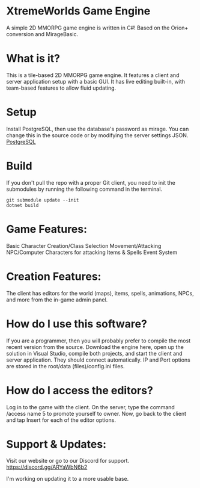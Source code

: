 XtremeWorlds Game Engine
=================

A simple 2D MMORPG game engine is written in C#!
Based on the Orion+ conversion and MirageBasic.

What is it?
===========
This is a tile-based 2D MMORPG game engine. It features a client and server application setup with a basic GUI. It has live editing built-in, with team-based features to allow fluid updating.

Setup
===========
Install PostgreSQL, then use the database's password as mirage. You can change this in the source code or by modifying the server settings JSON.<br/>
[PostgreSQL](https://www.postgresql.org/download/)<br/>

Build
===========
If you don't pull the repo with a proper Git client, you need to init the submodules by running the following command in the terminal.  
```
git submodule update --init
dotnet build
```

Game Features:
==============
Basic Character Creation/Class Selection
Movement/Attacking
NPC/Computer Characters for attacking
Items & Spells
Event System

Creation Features:
==================
The client has editors for the world (maps), items, spells, animations, NPCs, and more from the in-game admin panel.

How do I use this software?
===========================
If you are a programmer, then you will probably prefer to compile the most recent version from the source. Download the engine here, open up the solution in Visual Studio, compile both projects, and start the client and server application. They should connect automatically. IP and Port options are stored in the root/data (files)/config.ini files.

How do I access the editors?
============================
Log in to the game with the client. On the server, type the command /access name 5 to promote yourself to owner. Now, go back to the client and tap Insert for each of the editor options.

Support & Updates:
==================
Visit our website or go to our Discord for support.
https://discord.gg/ARYaWbN6b2

I'm working on updating it to a more usable base.
